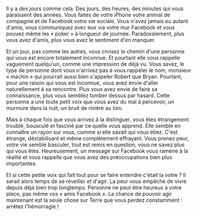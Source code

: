 <!-- 
.. title: Il y a des jours comme cela
.. slug: il-y-a-des-jours-comme-cela
.. date: 2013-01-14 13:00:36+01:00
.. tags: Réflexion
.. category: 
.. link: 
.. description: 
.. type: text
-->

<p><p>Il y a des jours comme cela. Des jours, des heures, des minutes qui vous paraissent des années. Vous faites de votre iPhone votre animal de compagnie et de Facebook votre vie sociale. Vous n'avez jamais eu autant d'amis, vous communiquez avec eux via votre mur Facebook et vous pouvez même les « poker » à longueur de journée. Paradoxalement, plus vous avez d'amis, plus vous avez le sentiment d'en manquer.</p></p>

<p><p>Et un jour, pas comme les autres, vous croisez le chemin d'une personne qui vous est encore totalement inconnue. Et pourtant elle vous rappelle vaguement quelqu'un, comme une impression de déjà vu. Vous savez, le type de personne dont vous n'arrivez pas à vous rappeler le nom, monsieur « machin » qui pourrait aussi bien s'appeler Robert que Bryan. Pourtant, pour une raison qui vous est inconnue, vous avez envie d'aller naturellement à sa rencontre. Plus vous avez envie de faire sa connaissance, plus vous semblez tomber dessus par hasard. Cette personne a une toute petit voix que vous avez du mal à percevoir, un murmure dans la nuit, un bruit de rivière au loin.</p></p>

<p><p>Mais à chaque fois que vous arrivez à la distinguer, vous êtes étrangement troublé, bousculé et fasciné par ce quelle vous apprend. Elle semble en connaître un rayon sur vous, comme si elle savait qui vous étiez. C'est étrange, déstabilisant et même complètement effrayant. Vous prenez peur, votre vie semble basculer, tout est remis en question, vous ne savez plus qui vous êtes. Heureusement, un message sur Facebook vous ramène à la réalité et vous rappelle que vous avez des préoccupations bien plus importantes.</p></p>

<p><p>Et si cette petite voix qui fait tout pour se faire entendre c'était la votre ? Il serait alors temps de se réveiller et d'agir. La peur vous empêche de vivre depuis déjà bien trop longtemps. Personne ne peut être heureux à votre place, pas même vos « amis Facebook ». La chance de pouvoir agir maintenant est la seule chose sur Terre que vous perdez constamment : arrêtez l'hémorragie !</p></p>
